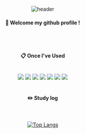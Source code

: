 <div align="center"> 

![header](https://capsule-render.vercel.app/api?type=cylinder&color=000000&height=150&section=header&text=ringkoo&fontColor=ffffff&fontSize=70&animation=fadeIn&fontAlignY=55&desc=%20&descAlignY=62&descAlign=62)
  
####  :wave: Welcome my github profile !

  
 <br/>
 <br/>
  
####  :clipboard: Once I've Used 
  
 <br/>

<img src="https://img.shields.io/badge/React-61DAFB?style=for-the-badge&logo=React&logoColor=white">
<img src="https://img.shields.io/badge/Redux-764ABC?style=for-the-badge&logo=Redux&logoColor=white">
<img src="https://img.shields.io/badge/Tailwind CSS-06B6D4?style=for-the-badge&logo=Tailwind CSS&logoColor=white">
<img src="https://img.shields.io/badge/React Query-FF4154?style=for-the-badge&logo=ReactQuery&logoColor=white">
<img src="https://img.shields.io/badge/React Router-CA4245?style=for-the-badge&logo=ReactRouter&logoColor=white">
<img src="https://img.shields.io/badge/JavaScript-F7DF1E?style=for-the-badge&logo=JavaScript&logoColor=white">
<img src="https://img.shields.io/badge/Typescript-3178C6?style=for-the-badge&logo=Typescript&logoColor=white">

 
   <br/>
   <br/>
 
#### :pencil2: Study log
 
  <br/>
  
[![Top Langs](https://github-readme-stats.vercel.app/api/top-langs/?username=ringkoo&layout=compact)](https://github.com/anuraghazra/github-readme-stats)
  
</div>
